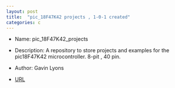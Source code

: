 ```yaml
---
layout: post
title:  "pic_18F47K42 projects , 1-0-1 created"
categories: c
---
```



* Name: pic_18F47K42_projects
* Description: A repository to store projects and examples
for the pic18F47K42 microcontroller. 8-pit , 40 pin.
* Author: Gavin Lyons


* [URL](https://github.com/gavinlyonsrepo/pic_18F47K42_projects) 


